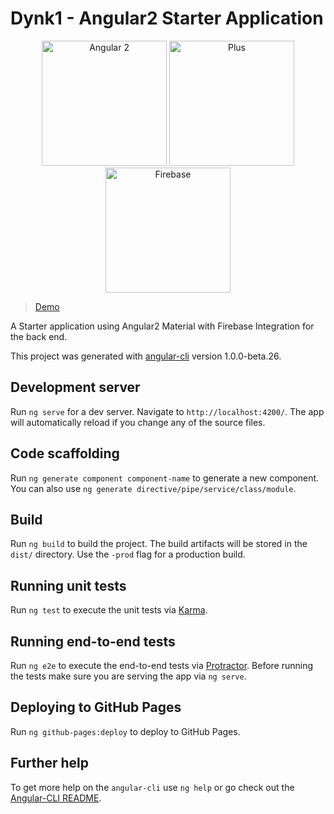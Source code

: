 # Dynk1 - Angular2 Starter Application

<p align="center">
  <img width="200" alt="Angular 2 " src="https://angular.io/resources/images/logos/angular2/angular.svg">
  <img width="200" alt="Plus" src="https://www.insidehighered.com/sites/default/server_files/styles/large/public/media/plus.png?itok=JqOdLrmD">
  <img width="200" alt="Firebase" src="https://firebase.google.com/_static/images/firebase/touchicon-180.png">
</p> 

> [Demo](https://dynki-c5141.firebaseapp.com)

A Starter application using Angular2 Material with Firebase Integration for the back end.

This project was generated with [angular-cli](https://github.com/angular/angular-cli) version 1.0.0-beta.26.

## Development server
Run `ng serve` for a dev server. Navigate to `http://localhost:4200/`. The app will automatically reload if you change any of the source files.

## Code scaffolding

Run `ng generate component component-name` to generate a new component. You can also use `ng generate directive/pipe/service/class/module`.

## Build

Run `ng build` to build the project. The build artifacts will be stored in the `dist/` directory. Use the `-prod` flag for a production build.

## Running unit tests

Run `ng test` to execute the unit tests via [Karma](https://karma-runner.github.io).

## Running end-to-end tests

Run `ng e2e` to execute the end-to-end tests via [Protractor](http://www.protractortest.org/).
Before running the tests make sure you are serving the app via `ng serve`.

## Deploying to GitHub Pages

Run `ng github-pages:deploy` to deploy to GitHub Pages.

## Further help

To get more help on the `angular-cli` use `ng help` or go check out the [Angular-CLI README](https://github.com/angular/angular-cli/blob/master/README.md).
